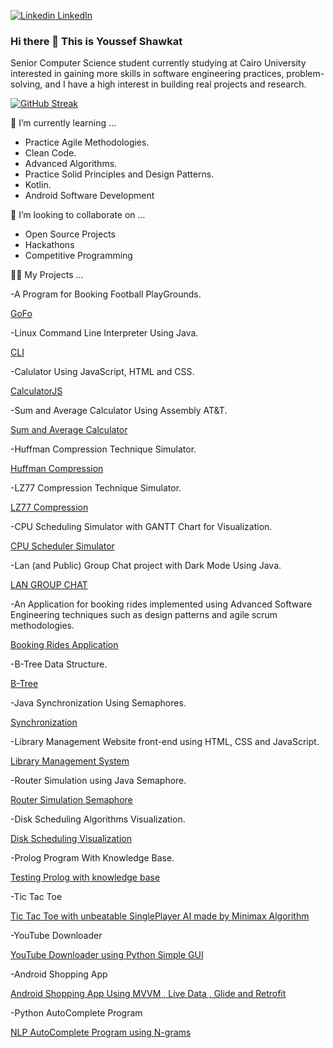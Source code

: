 [![Linkedin](https://i.stack.imgur.com/gVE0j.png) LinkedIn](https://www.linkedin.com/in/youssef-shawkat-826250138/)
&nbsp;
### Hi there 👋 This is Youssef Shawkat

Senior Computer Science student currently studying at Cairo University interested in gaining more skills in software engineering practices, problem-solving, and I have a high interest in building real projects and research.

[![GitHub Streak](https://github-readme-streak-stats.herokuapp.com?user=youssefshawkat&theme=dark&date_format=M%20j%5B%2C%20Y%5D)](https://git.io/streak-stats)



🌱 I’m currently learning ...

- Practice Agile Methodologies.
- Clean Code.
- Advanced Algorithms.
- Practice Solid Principles and Design Patterns.
- Kotlin.
- Android Software Development 

👯 I’m looking to collaborate on ...

- Open Source Projects
- Hackathons
- Competitive Programming


👨‍💻 My Projects ...

-A Program for Booking Football PlayGrounds.

<p><a href="https://github.com/youssefshawkat/GoFo">GoFo</a></p>

-Linux Command Line Interpreter Using Java.

<p><a href="https://github.com/youssefshawkat/CLI">CLI</a></p>

-Calulator Using JavaScript, HTML and CSS.

<p><a href="https://github.com/youssefshawkat/CalculatorJS">CalculatorJS</a></p>

-Sum and Average Calculator Using Assembly AT&T.

<p><a href="https://github.com/youssefshawkat/Assembly">Sum and Average Calculator</a></p>

-Huffman Compression Technique Simulator.

<p><a href="https://github.com/youssefshawkat/HuffmanCompression">Huffman Compression</a></p>

-LZ77 Compression Technique Simulator.

<p><a href="https://github.com/youssefshawkat/LZ77Compression">LZ77 Compression</a></p>

-CPU Scheduling Simulator with GANTT Chart for Visualization. 

<p><a href="https://github.com/youssefshawkat/CPUSchedulerSimulator">CPU Scheduler Simulator</a></p>

-Lan (and Public) Group Chat project with Dark Mode Using Java.

<p><a href="https://github.com/youssefshawkat/LANCHAT">LAN GROUP CHAT</a></p>

-An Application for booking rides implemented using Advanced Software Engineering techniques such as design patterns and agile scrum methodologies.

<p><a href="https://github.com/youssefshawkat/Advanced-SW">Booking Rides Application</a></p>

-B-Tree Data Structure.

<p><a href="https://github.com/youssefshawkat/btree">B-Tree</a></p>

-Java Synchronization Using Semaphores.

<p><a href="https://github.com/youssefshawkat/Synchronization">Synchronization </a></p>

-Library Management Website front-end using HTML, CSS and JavaScript.

<p><a href="https://github.com/youssefshawkat/librarywebsite">Library Management System </a></p>

-Router Simulation using Java Semaphore.

<p><a href="https://github.com/youssefshawkat/Semaphores">Router Simulation Semaphore </a></p>

-Disk Scheduling Algorithms Visualization.

<p><a href="https://github.com/youssefshawkat/DiskScheduling">Disk Scheduling Visualization</a></p>

-Prolog Program With Knowledge Base.

<p><a href="https://github.com/youssefshawkat/FirstPrologProject">Testing Prolog with knowledge base</a></p>

-Tic Tac Toe

<p><a href="https://github.com/youssefshawkat/Tic-Tac-Toe">Tic Tac Toe with unbeatable SinglePlayer AI made by Minimax Algorithm</a></p>

-YouTube Downloader

<p><a href="https://github.com/youssefshawkat/YouTube-Downloader">YouTube Downloader using Python Simple GUI</a></p>

-Android Shopping App 

<p><a href="https://github.com/youssefshawkat/Bank-Misr-Shopping-App-Project">Android Shopping App Using MVVM , Live Data , Glide and Retrofit</a></p>

-Python AutoComplete Program

<p><a href="https://github.com/youssefshawkat/nlp_autocomplete_using_n-grams/">NLP AutoComplete Program using N-grams</a></p>



